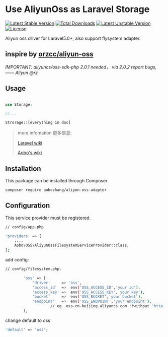 
# Use AliyunOss as Laravel Storage

[![Latest Stable Version](https://poser.pugx.org/aobozhang/aliyun-oss-adapter/v/stable)](https://packagist.org/packages/aobozhang/aliyun-oss-adapter) [![Total Downloads](https://poser.pugx.org/aobozhang/aliyun-oss-adapter/downloads)](https://packagist.org/packages/aobozhang/aliyun-oss-adapter) [![Latest Unstable Version](https://poser.pugx.org/aobozhang/aliyun-oss-adapter/v/unstable)](https://packagist.org/packages/aobozhang/aliyun-oss-adapter) [![License](https://poser.pugx.org/aobozhang/aliyun-oss-adapter/license)](https://packagist.org/packages/aobozhang/aliyun-oss-adapter)

Aliyun oss driver for Laravel5.0+, also support flysystem adapter.

## inspire by [orzcc/aliyun-oss](https://github.com/orzcc/aliyun-oss)

*IMPORTANT: aliyuncs/oss-sdk-php 2.0.1 needed， via 2.0.2 report bugs, —— Aliyun @rz*


## Usage

```php

use Storage;

//...

Strorage::[everything in doc]

```
> more infomation 更多信息:
>
> [Laravel wiki](https://laravel.com/docs/5.2/filesystem)
>
> [Aobo's  wiki](https://github.com/aobozhang/aliyun-oss-adapter/wiki)
>


## Installation

This package can be installed through Composer.
```bash
composer require aobozhang/aliyun-oss-adapter
```

## Configuration

This service provider must be registered.

```bash
// config/app.php

'providers' => [
    ...,
    Aobo\OSS\AliyunOssFilesystemServiceProvider::class,
];
```


add config:

```bash
// config/filesystem.php.

        'oss' => [
            'driver'     => 'oss',
            'access_id'  =>  env('OSS_ACCESS_ID','your id'),
            'access_key' =>  env('OSS_ACCESS_KEY','your key'),
            'bucket'     =>  env('OSS_BUCKET','your bucket'),
            'endpoint'   =>  env('OSS_ENDPOINT','your endpoint'),  
            		// eg. oss-cn-beijing.aliyuncs.com !!without 'http://' in OSS SDK 2.0+
        ],

```

change default to oss
```bash
'default' => 'oss';
```

